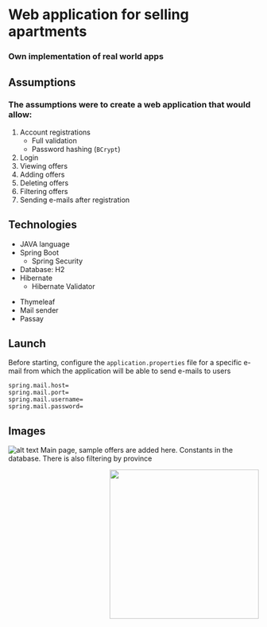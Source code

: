 # Web application for selling apartments 
### Own implementation of real world apps

## Assumptions
### The assumptions were to create a web application that would allow:
1. Account registrations
   * Full validation
   * Password hashing (`BCrypt`)
2. Login 
3. Viewing offers
4. Adding offers
5. Deleting offers
5. Filtering offers
6. Sending e-mails after registration

## Technologies

* JAVA language
* Spring Boot 
  * Spring Security
* Database: H2
* Hibernate
  * Hibernate Validator
- Thymeleaf
- Mail sender
- Passay

## Launch
Before starting, configure the `application.properties` file for a specific e-mail from which the application will be able to send e-mails to users

```
spring.mail.host= 
spring.mail.port=
spring.mail.username=
spring.mail.password=
```

## Images 
![alt text](https://i.imgur.com/6xxtTm0.png) Main page, sample offers are added here. Constants in the database. There is also filtering by province
<p align="right"> 
  <img src="https://i.imgur.com/24iL1Wh.png"  width="300px">
</p>
